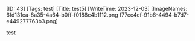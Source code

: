 [ID: 43]
[Tags: test]
[Title: test5]
[WriteTime: 2023-12-03]
[ImageNames: 6fd131ca-8a35-4a64-b0ff-f0188c4b1112.png f77cc4cf-91b6-4494-b7d7-e449277763b3.png]

test